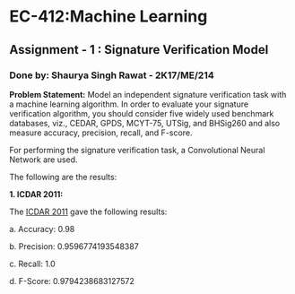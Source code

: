 # EC-412:Machine Learning
## Assignment - 1 : Signature Verification Model  
### Done by: Shaurya Singh Rawat - 2K17/ME/214

**Problem Statement:** 
Model an independent signature verification task with a machine learning algorithm. In order to evaluate your signature verification algorithm, you should consider five widely used benchmark databases, viz., CEDAR, GPDS, MCYT-75, UTSig, and BHSig260 and also measure accuracy, precision, recall, and F-score. 

For performing the signature verification task, a Convolutional Neural Network are used.

The following are the results:


  **1. ICDAR 2011:**

 The [ICDAR 2011](https://www.kaggle.com/robinreni/signature-verification-dataset) gave the following results:

  a. Accuracy: 0.98

  b. Precision: 0.9596774193548387

  c. Recall: 1.0

  d. F-Score: 0.9794238683127572
